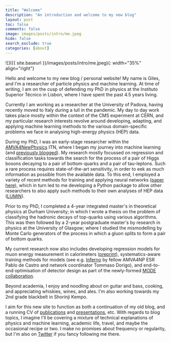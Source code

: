 ```yaml
---
title: "Welcome"
description: "An introduction and welcome to my new blog"
layout: post
toc: false
comments: false
image: images/posts/intro/me.jpeg
hide: false
search_exclude: true
categories: [about]
---
```


![]({{ site.baseurl }}/images/posts/intro/me.jpeg){: width="35%" align="right"}

Hello and welcome to my new blog / personal website! My name is Giles, and I'm a researcher of particle physics and machine learning. At time of writing, I am on the cusp of defending my PhD in physics at the Instituto Superior Técnico in Lisbon, where I have spent the past 4.5 years living.

Currently I am working as a researcher at the University of Padova, having recently moved to Italy during a lull in the pandemic. My day to day work takes place mostly within the context of the CMS experiment at CERN, and my particular research interests revolve around developing, adapting, and applying machine learning methods to the various domain-specific problems we face in analysing high-energy physics (HEP) data.

During my PhD, I was an early-stage researcher within the [AMVA4NewPhysics](https://amva4newphysics.wordpress.com/) ITN, where I began my journey into machine learning (and [previously blogged](https://amva4newphysics.wordpress.com/author/gilesstrong/)). My research mostly focussed on regression and classification tasks towards the search for the process of a pair of Higgs bosons decaying to a pair of bottom-quarks and a pair of tau-leptons. Such a rare process requires state-of-the-art sensitivity, in order to eek as much information as possible from the available data. To this end, I employed a variety of recent methods for training and applying neural networks ([paper here](https://doi.org/10.1088/2632-2153/ab983a)), which in turn led to me developing a Python package to allow other researchers to also apply such methods to their own analyses of HEP data ([LUMIN](https://lumin.readthedocs.io/)).

Prior to my PhD, I completed a 4-year integrated master's in theoretical physics at Durham University; in which I wrote a thesis on the problem of classifying the hadronic decays of top-quarks using various algorithms. This was then followed by a 2-year postgraduate master's by research in physics at the University of Glasgow; where I studied the mismodelling by Monte Carlo generators of the process in which a gluon splits to form a pair of bottom quarks.

My current research now also includes developing regression models for muon energy measurement in calorimeters ([preprint](https://arxiv.org/abs/2008.10958)), systematics-aware training methods for models (see e.g. [Inferno](https://www.sciencedirect.com/science/article/pii/S0010465519301948) by fellow AMVA4NP ESR Pablo de Castro and network coordinator Tommaso Dorigo), and end-to-end optimisation of detector design as part of the newly-formed [MODE collaboration](https://mode-collaboration.github.io/).

Beyond academia, I enjoy and noodling about on guitar and bass, cooking, and appreciating whiskies, wines, and ales. I'm also working towards my 2nd grade blackbelt in Shorinji Kempo.

I aim for this new site to function as both a continuation of my old blog, and a running CV of [publications](https://gilesstrong.github.io/website/publications/) and [presentations](https://gilesstrong.github.io/website/presentations/), etc. With regards to blog topics, I imagine I'll be covering a mixture of technical explanations of physics and machine learning, academic life, travel, and maybe the occasional recipe or two. I make no promises about frequency or regularity, but I'm also on [Twitter](https://twitter.com/Giles_C_Strong) if you fancy following me there.